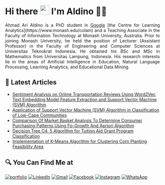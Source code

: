 # Hi there <img src="https://github.com/TheDudeThatCode/TheDudeThatCode/blob/master/Assets/Hi.gif" width="30px"> I'm Aldino 🧑🏻

<p align="justify">
Ahmad Ari Aldino is a PhD student in <a href="https://www.google.com/" target="_blank">Google</a> [the Centre for Learning Analytics](https://www.monash.edu/colam) and a Teaching Associate in the Faculty of Information Technology at Monash University, Australia. Prior to joining Monash University, he held the position of Lecturer (Assistant Professor) in the Faculty of Engineering and Computer Sciences at Universitas Teknokrat Indonesia. He obtained his BSc and MSc in Mathematics from Universitas Lampung, Indonesia. His research interests lie in the areas of Artificial Intelligence in Education, Natural Language Processing, Learning Analytics, and Educational Data Mining.
</p>

## 📃 Latest Articles

<!-- BLOG-POST-LIST:START -->
- [Sentiment Analysis on Online Transportation Reviews Using Word2Vec Text Embedding Model Feature Extraction and Support Vector Machine (SVM) Algorithm](https://ieeexplore.ieee.org/abstract/document/9742906)
- [Application of Support Vector Machine (SVM) Algorithm in Classification of Low-Cape Communities](http://ejurnal.seminar-id.com/index.php/bits/article/view/1041)
- [Comparison Of Market Basket Analysis To Determine Consumer Purchasing Patterns Using Fp-Growth And Apriori Algorithm](https://ieeexplore.ieee.org/abstract/document/9650317)
- [Decision Tree C4. 5 Algorithm for Tuition Aid Grant Program Classification](https://journal.trunojoyo.ac.id/edutic/article/view/8849)
- [Implementation of K-Means Algorithm for Clustering Corn Planting Feasibility Area](https://iopscience.iop.org/article/10.1088/1742-6596/1751/1/012038/meta)
<!-- BLOG-POST-LIST:END -->

## 🔍 You Can Find Me at

<p>
  <a href="https://ahmadarialdino.github.io/" target="_blank"><img alt="portfolio" src="https://img.shields.io/badge/my_portfolio-000?style=for-the-badge&logo=ko-fi&logoColor=white" /></a>  
  <a href="https://www.linkedin.com/in/ahmadarialdino" target="_blank"><img alt="LinkedIn" src="https://img.shields.io/badge/linkedin-%230077B5.svg?&style=for-the-badge&logo=linkedin&logoColor=white" /></a>  
  <a href="https://mail.google.com/mail/?view=cm&to=aldino@teknokrat.ac.id" target="_blank"><img alt="Gmail" src="https://img.shields.io/badge/gmail-D14836?&style=for-the-badge&logo=gmail&logoColor=white"/></a>    
  <a href="https://www.facebook.com/arialdino" target="_blank"><img alt="Facebook" src="https://img.shields.io/badge/facebook-%231877F2.svg?&style=for-the-badge&logo=facebook&logoColor=white" /></a>  
  <a href="https://www.instagram.com/ahmadarialdino" target="_blank"><img alt="Instagram" src="https://img.shields.io/badge/instagram-%23E4405F.svg?&style=for-the-badge&logo=instagram&logoColor=white" /></a>  
<!--   <a href="https://twitter.com/ahmadarialdino" target="_blank"><img alt="Twitter" src="https://img.shields.io/badge/twitter-%231DA1F2.svg?&style=for-the-badge&logo=twitter&logoColor=white" /></a>   -->
  <a href="https://wa.me/62811392363" target="_blank"><img alt="WhatsApp" src="https://img.shields.io/badge/WhatsApp-25D366?style=for-the-badge&logo=whatsapp&logoColor=white" /></a>  
</p>
